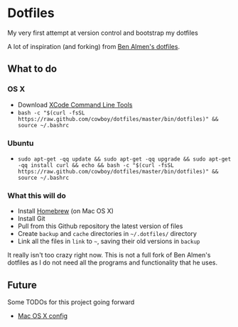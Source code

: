 # Dotfiles
My very first attempt at version control and bootstrap my dotfiles

A lot of inspiration (and forking) from [Ben Almen's dotfiles](https://github.com/cowboy/dotfiles).

## What to do

### OS X
- Download [XCode Command Line Tools](https://developer.apple.com/downloads/index.action?=command%20line%20tools)
- `bash -c "$(curl -fsSL https://raw.github.com/cowboy/dotfiles/master/bin/dotfiles)" && source ~/.bashrc`

### Ubuntu
- `sudo apt-get -qq update && sudo apt-get -qq upgrade && sudo apt-get -qq install curl && echo &&
bash -c "$(curl -fsSL https://raw.github.com/cowboy/dotfiles/master/bin/dotfiles)" && source ~/.bashrc`

### What this will do
- Install [Homebrew](http://mxcl.github.io/homebrew/) (on Mac OS X)
- Install Git
- Pull from this Github repository the latest version of files
- Create `backup` and `cache` directories in `~/.dotfiles/` directory
- Link all the files in `link` to `~`, saving their old versions in `backup`

It really isn't too crazy right now. This is not a full fork of Ben Almen's dotfiles as I do not need all the programs and functionality that he uses.

## Future
Some TODOs for this project going forward

- [Mac OS X config](https://github.com/mathiasbynens/dotfiles/blob/master/.osx)